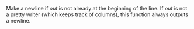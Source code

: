 Make a newline if *out* is not already at the beginning of the line. If *out* is
not a pretty writer (which keeps track of columns), this function always outputs a newline.